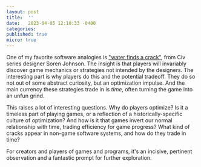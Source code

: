 ```yaml
---
layout: post
title:  ''
date:   2023-04-05 12:10:33 -0400
categories: 
published: true
micro: true
---
```


One of my favorite software analogies is ["water finds a crack"](https://www.designer-notes.com/?p=369), from Civ series designer Soren Johnson. The insight is that players will invariably discover game mechanics or strategies not intended by the designers. The interesting part is why players do this and the potential tradeoff. They do so not out of some abstract curiosity, but an optimization impulse. And the main currency these strategies trade in is _time_, often turning the game into an unfun grind.

This raises a lot of interesting questions. Why do players optimize? Is it a timeless part of playing games, or a reflection of a historically-specific culture of optimization? And how is it that games invert our normal relationship with time, trading efficiency for game progress? What kind of cracks appear in non-game software systems, and how do they trade in time?

For creators and players of games and programs, it's an incisive, pertinent observation and a fantastic prompt for further exploration.
